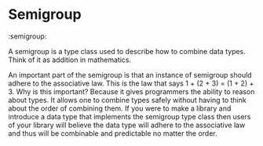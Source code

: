 # Semigroup
:semigroup:

A semigroup is a type class used to describe how to combine data types.
Think of it as addition in mathematics.

An important part of the semigroup is that an instance of semigroup should adhere to the associative law.
This is the law that says 1 + (2 + 3) = (1 + 2) + 3.
Why is this important?
Because it gives programmers the ability to reason about types.
It allows one to combine types safely without having to think about the order of combining them.
If you were to make a library and introduce a data type that implements the semigroup type class then users of your library will believe the data type will adhere to the associative law and thus will be combinable and predictable no matter the order.
